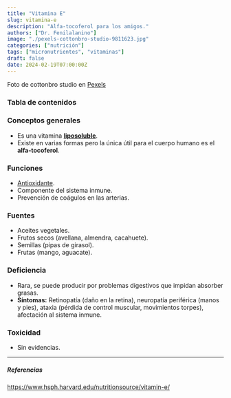 ```yaml
---
title: "Vitamina E"
slug: vitamina-e
description: "Alfa-tocoferol para los amigos."
authors: ["Dr. Fenilalanino"]
image: "./pexels-cottonbro-studio-9811623.jpg"
categories: ["nutrición"]
tags: ["micronutrientes", "vitaminas"]
draft: false
date: 2024-02-19T07:00:00Z
---
```


<span class="attribution">Foto de cottonbro studio en [Pexels](https://www.pexels.com/es-es/foto/comida-marron-avellanas-garbanzos-9811623/)</span>


### Tabla de contenidos

### Conceptos generales
- Es una vitamina **[liposoluble](../vitaminas)**.
- Existe en varias formas pero la única útil para el cuerpo humano es el **alfa-tocoferol**.

### Funciones
- [Antioxidante](../antioxidantes).
- Componente del sistema inmune.
- Prevención de coágulos en las arterias.

### Fuentes
- Aceites vegetales.
- Frutos secos (avellana, almendra, cacahuete).
- Semillas (pipas de girasol).
- Frutas (mango, aguacate).

### Deficiencia
- Rara, se puede producir por problemas digestivos que impidan absorber grasas.
- **Síntomas:** Retinopatía (daño en la retina), neuropatía periférica (manos y pies), ataxia (pérdida de control muscular, movimientos torpes), afectación al sistema inmune.

### Toxicidad
- Sin evidencias.

---

##### Referencias

https://www.hsph.harvard.edu/nutritionsource/vitamin-e/
